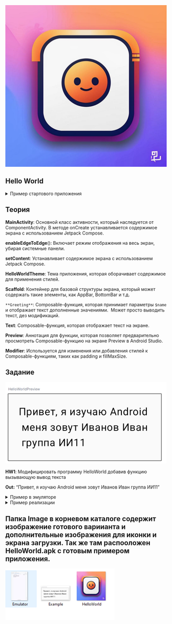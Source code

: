 
![HelloWorld](image/HelloWorld.jpg)

## Hello World 

<details>
  <summary>Пример стартового приложения</summary>

```kotlin

import android.os.Bundle
import androidx.activity.ComponentActivity
import androidx.activity.compose.setContent
import androidx.activity.enableEdgeToEdge
import androidx.compose.foundation.layout.fillMaxSize
import androidx.compose.foundation.layout.padding
import androidx.compose.material3.Scaffold
import androidx.compose.material3.Text
import androidx.compose.runtime.Composable
import androidx.compose.ui.Modifier
import androidx.compose.ui.tooling.preview.Preview
import com.knyazev.helloworld.ui.theme.HelloWorldTheme

class MainActivity : ComponentActivity() {
    override fun onCreate(savedInstanceState: Bundle?) {
        super.onCreate(savedInstanceState)
        enableEdgeToEdge()
        setContent {
            HelloWorldTheme {
                Scaffold(modifier = Modifier.fillMaxSize()) { innerPadding ->
                    Greeting(
                        name = "Android",
                        modifier = Modifier.padding(innerPadding)
                    )
                }
            }
        }
    }
}

@Composable
fun Greeting(name: String, modifier: Modifier = Modifier) {
    Text(
        text = "Hello $name!",
        modifier = modifier
    )
}

@Preview(showBackground = true)
@Composable
fun GreetingPreview() {
    HelloWorldTheme {
        Greeting("Android")
    }
}
```
</details>

## **Теория**

**MainActivity**: Основной класс активности, который наследуется от ComponentActivity. В методе onCreate устанавливается содержимое экрана с использованием Jetpack Compose.  

  
**enableEdgeToEdge**(): Включает режим отображения на весь экран, убирая системные панели.  

  
**setContent**: Устанавливает содержимое экрана с использованием Jetpack Compose.  

  
**HelloWorldTheme**: Тема приложения, которая оборачивает содержимое для применения стилей.  

  
**Scaffold**: Контейнер для базовой структуры экрана, который может содержать такие элементы, как AppBar, BottomBar и т.д.  

  
`**Greeting**`: Composable-функция, которая принимает параметры `$name` и отображает текст дополненные значениями.  Может просто выводить текст, дез модификаций.


**Text**: Composable-функция, которая отображает текст на экране.

**Preview**: Аннотация для функции, которая позволяет предварительно просмотреть Composable-функцию на экране Preview в Android Studio.  

  
**Modifier**: Используется для изменения или добавления стилей к Composable-функциям, таких как padding и fillMaxSize.



## **Задание**

![alt text](<image/Example.png>)

**HW1**: Модифицировать программу HelloWorld добавив функцию вызывающую вывод текста

**Out:** “Привет, я изучаю Android меня зовут Иванов Иван группа ИИ11” <details>
    <summary>Пример в эмуляторе</summary>
![alt text](<image/Emulator.png>)
</details>

<details>
 <summary>Пример реализации</summary>
**Пример вызова функции:**


```kotlin
// MainActivity - основной класс активности, который наследуется от ComponentActivity
class MainActivity : ComponentActivity() {

    // Метод onCreate вызывается при создании активности
    override fun onCreate(savedInstanceState: Bundle?) {
        super.onCreate(savedInstanceState)
        enableEdgeToEdge() // Включает режим отображения на весь экран
        setContent {
            // Устанавливает содержимое экрана с использованием Jetpack Compose
            HelloWorldTheme { //оборачивам элементы в тему, для применения оформления
                Scaffold(modifier = Modifier.fillMaxSize()) { innerPadding ->
                    // Внутри Scaffold размещаем наш Composable-функцию HelloWorld
                    HelloWorld(
                        fio = "Иванов Иван",
                        subject = "Android",
                        group = "ИИ11",
                        modifier = Modifier.padding(innerPadding)
                    )
                }
            }
        }
 

@Preview(showBackground = true)
// Функция Preview для предварительного просмотра Composable-функции в Android Studio
@Preview(showBackground = true)
@Composable
fun HelloWorldPreview() {
    HelloWorldTheme {
        HelloWorld(
            fio = "Иванов Иван",
            subject = "Android",
            group = "ИИ11",
            modifier = Modifier.padding(16.dp)
        )
    }
}
```


**Пример функции:**

```kotlin
// Composable-функция HelloWorld, которая отображает измененный текст
 с вывод фио $subject  $fio  $group, прописываем в вызове функции

@Composable
fun HelloWorld(fio: String, subject: String, group: String, modifier: Modifier = Modifier) {
    Text(
        text = "Привет, я изучаю $subject \n меня зовут $fio \n группа $group", // "\n" для вывода с новой строки 
        modifier = modifier
    )
}
```
</details>

## Папка Image в корневом каталоге содержит изображение готового вариианта и дополнительные изображения для иконки и экрана загрузки. Так же там распооложен HelloWorld.apk c готовым примером приложения.

![Image](image/Image.png)


